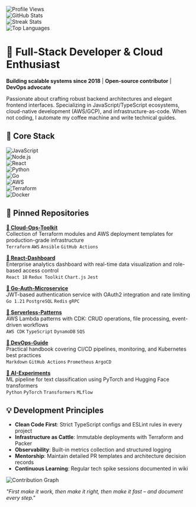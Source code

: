 ![Profile Views](https://komarev.com/ghpvc/?username=sandragunnars384&color=blueviolet)  
![GitHub Stats](https://github-readme-stats.vercel.app/api?username=sandragunnars384&show_icons=true&theme=radical&include_all_commits=true)  
![Streak Stats](https://github-readme-streak-stats.herokuapp.com/?user=sandragunnars384&theme=radical)  
![Top Languages](https://github-readme-stats.vercel.app/api/top-langs/?username=sandragunnars384&layout=compact&theme=radical&hide=html,css)

# 🚀 Full-Stack Developer & Cloud Enthusiast  
**Building scalable systems since 2018** | **Open-source contributor** | **DevOps advocate**  

Passionate about crafting robust backend architectures and elegant frontend interfaces. Specializing in JavaScript/TypeScript ecosystems, cloud-native development (AWS/GCP), and infrastructure-as-code. When not coding, I automate my coffee machine and write technical guides.

## 🔧 Core Stack  
![JavaScript](https://img.shields.io/badge/-JavaScript-F7DF1E?logo=javascript&logoColor=black)  
![Node.js](https://img.shields.io/badge/-Node.js-339933?logo=node.js&logoColor=white)  
![React](https://img.shields.io/badge/-React-61DAFB?logo=react&logoColor=black)  
![Python](https://img.shields.io/badge/-Python-3776AB?logo=python&logoColor=white)  
![Go](https://img.shields.io/badge/-Go-00ADD8?logo=go&logoColor=white)  
![AWS](https://img.shields.io/badge/-AWS-232F3E?logo=amazon-aws)  
![Terraform](https://img.shields.io/badge/-Terraform-623CE4?logo=terraform)  
![Docker](https://img.shields.io/badge/-Docker-2496ED?logo=docker)  

## 📌 Pinned Repositories  
**[🔗 Cloud-Ops-Toolkit](https://github.com/sandragunnars384/cloud-ops-toolkit)**  
Collection of Terraform modules and AWS deployment templates for production-grade infrastructure  
`Terraform` `AWS` `Ansible` `GitHub Actions`  

**[🔗 React-Dashboard](https://github.com/sandragunnars384/react-dashboard)**  
Enterprise analytics dashboard with real-time data visualization and role-based access control  
`React 18` `Redux Toolkit` `Chart.js` `Jest`  

**[🔗 Go-Auth-Microservice](https://github.com/sandragunnars384/go-auth-microservice)**  
JWT-based authentication service with OAuth2 integration and rate limiting  
`Go 1.21` `PostgreSQL` `Redis` `gRPC`  

**[🔗 Serverless-Patterns](https://github.com/sandragunnars384/serverless-patterns)**  
AWS Lambda patterns with CDK: CRUD operations, file processing, event-driven workflows  
`AWS CDK` `TypeScript` `DynamoDB` `SQS`  

**[🔗 DevOps-Guide](https://github.com/sandragunnars384/devops-guide)**  
Practical handbook covering CI/CD pipelines, monitoring, and Kubernetes best practices  
`Markdown` `GitHub Actions` `Prometheus` `ArgoCD`  

**[🔗 AI-Experiments](https://github.com/sandragunnars384/ai-experiments)**  
ML pipeline for text classification using PyTorch and Hugging Face transformers  
`Python` `PyTorch` `Transformers` `MLflow`  

## 💡 Development Principles  
- **Clean Code First**: Strict TypeScript configs and ESLint rules in every project  
- **Infrastructure as Cattle**: Immutable deployments with Terraform and Packer  
- **Observability**: Built-in metrics collection and structured logging  
- **Mentorship**: Maintain detailed PR templates and architecture decision records  
- **Continuous Learning**: Regular tech spike sessions documented in wiki  

![Contribution Graph](https://activity-graph.herokuapp.com/graph?username=sandragunnars384&theme=react-dark&hide_border=true&area=true)  

*"First make it work, then make it right, then make it fast – and document every step."*
